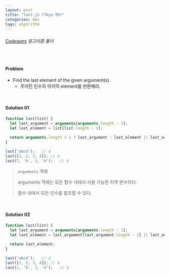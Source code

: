 ```yaml
---
layout: post
title: "last.js (7kyu 95)"
categories: dev
tags: algorithm
---
```


###### [Codewars](https://www.codewars.com) 알고리즘 풀이

<br>

#### Problem

- Find the last element of the given argument(s).
  - 주어진 인수의 마지막 element를 반환해라.

<br>

#### Solution 01

```js
function last(list) {
  let last_argument = arguments[arguments.length - 1];
  let last_element = list[list.length - 1];
  
  return arguments.length > 1 ? last_argument : last_element || last_argument;
}

last('abcd');	// d
last([1, 2, 3, 4]);	// 4
last(1, 'b', 3, 'd');	// d
```

> `arguments` 객체
>
> arguments 객체는 모든 함수 내에서 사용 가능한 지역 변수이다.
>
> 함수 내에서 모든 인수를 참조할 수 있다.

<br>

#### Solution 02

```js
function last(list) {
  let last_argument = arguments[arguments.length - 1];
  let last_element = last_argument[last_argument.length - 1] || last_argument;
  
  return last_element;
}

last('abcd');	// d
last([1, 2, 3, 4]);	// 4
last(1, 'b', 3, 'd');	// d
```

<br>